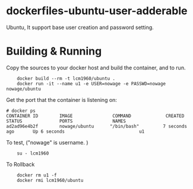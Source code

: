 # dockerfiles-ubuntu-user-adderable
Ubuntu, It support base user creation and password setting.

# Building & Running

Copy the sources to your docker host and build the container, and to run.
```
	docker build --rm -t lcm1960/ubuntu .
	docker run -it --name u1 -e USER=nowage -e PASSWD=nowage nowage/ubuntu
```
Get the port that the container is listening on:

```
# docker ps
CONTAINER ID        IMAGE               COMMAND             CREATED             STATUS              PORTS               NAMES
ad2ad96e4b2f        nowage/ubuntu      "/bin/bash"         7 seconds ago       Up 6 seconds                            u1
```

To test, ("nowage" is username. )
```
	su - lcm1960
```
To Rollback
```
    docker rm u1 -f
    docker rmi lcm1960/ubuntu
```
